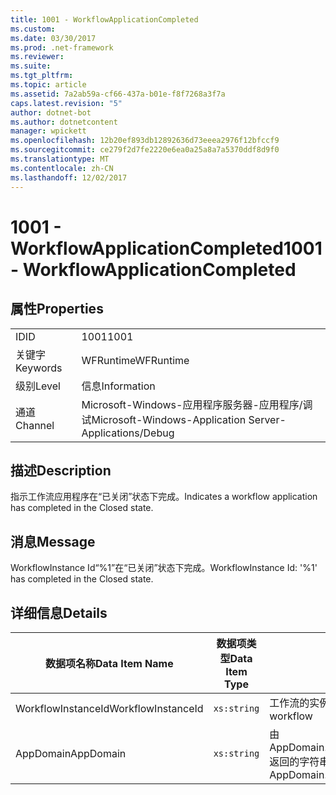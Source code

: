 ```yaml
---
title: 1001 - WorkflowApplicationCompleted
ms.custom: 
ms.date: 03/30/2017
ms.prod: .net-framework
ms.reviewer: 
ms.suite: 
ms.tgt_pltfrm: 
ms.topic: article
ms.assetid: 7a2ab59a-cf66-437a-b01e-f8f7268a3f7a
caps.latest.revision: "5"
author: dotnet-bot
ms.author: dotnetcontent
manager: wpickett
ms.openlocfilehash: 12b20ef893db12892636d73eeea2976f12bfccf9
ms.sourcegitcommit: ce279f2d7fe2220e6ea0a25a8a7a5370ddf8d9f0
ms.translationtype: MT
ms.contentlocale: zh-CN
ms.lasthandoff: 12/02/2017
---
```

# <a name="1001---workflowapplicationcompleted"></a><span data-ttu-id="1050f-102">1001 - WorkflowApplicationCompleted</span><span class="sxs-lookup"><span data-stu-id="1050f-102">1001 - WorkflowApplicationCompleted</span></span>
## <a name="properties"></a><span data-ttu-id="1050f-103">属性</span><span class="sxs-lookup"><span data-stu-id="1050f-103">Properties</span></span>  
  
|||  
|-|-|  
|<span data-ttu-id="1050f-104">ID</span><span class="sxs-lookup"><span data-stu-id="1050f-104">ID</span></span>|<span data-ttu-id="1050f-105">1001</span><span class="sxs-lookup"><span data-stu-id="1050f-105">1001</span></span>|  
|<span data-ttu-id="1050f-106">关键字</span><span class="sxs-lookup"><span data-stu-id="1050f-106">Keywords</span></span>|<span data-ttu-id="1050f-107">WFRuntime</span><span class="sxs-lookup"><span data-stu-id="1050f-107">WFRuntime</span></span>|  
|<span data-ttu-id="1050f-108">级别</span><span class="sxs-lookup"><span data-stu-id="1050f-108">Level</span></span>|<span data-ttu-id="1050f-109">信息</span><span class="sxs-lookup"><span data-stu-id="1050f-109">Information</span></span>|  
|<span data-ttu-id="1050f-110">通道</span><span class="sxs-lookup"><span data-stu-id="1050f-110">Channel</span></span>|<span data-ttu-id="1050f-111">Microsoft-Windows-应用程序服务器-应用程序/调试</span><span class="sxs-lookup"><span data-stu-id="1050f-111">Microsoft-Windows-Application Server-Applications/Debug</span></span>|  
  
## <a name="description"></a><span data-ttu-id="1050f-112">描述</span><span class="sxs-lookup"><span data-stu-id="1050f-112">Description</span></span>  
 <span data-ttu-id="1050f-113">指示工作流应用程序在“已关闭”状态下完成。</span><span class="sxs-lookup"><span data-stu-id="1050f-113">Indicates a workflow application has completed in the Closed state.</span></span>  
  
## <a name="message"></a><span data-ttu-id="1050f-114">消息</span><span class="sxs-lookup"><span data-stu-id="1050f-114">Message</span></span>  
 <span data-ttu-id="1050f-115">WorkflowInstance Id“%1”在“已关闭”状态下完成。</span><span class="sxs-lookup"><span data-stu-id="1050f-115">WorkflowInstance Id: '%1' has completed in the Closed state.</span></span>  
  
## <a name="details"></a><span data-ttu-id="1050f-116">详细信息</span><span class="sxs-lookup"><span data-stu-id="1050f-116">Details</span></span>  
  
|<span data-ttu-id="1050f-117">数据项名称</span><span class="sxs-lookup"><span data-stu-id="1050f-117">Data Item Name</span></span>|<span data-ttu-id="1050f-118">数据项类型</span><span class="sxs-lookup"><span data-stu-id="1050f-118">Data Item Type</span></span>|<span data-ttu-id="1050f-119">描述</span><span class="sxs-lookup"><span data-stu-id="1050f-119">Description</span></span>|  
|--------------------|--------------------|-----------------|  
|<span data-ttu-id="1050f-120">WorkflowInstanceId</span><span class="sxs-lookup"><span data-stu-id="1050f-120">WorkflowInstanceId</span></span>|`xs:string`|<span data-ttu-id="1050f-121">工作流的实例 ID</span><span class="sxs-lookup"><span data-stu-id="1050f-121">The instance id for the workflow</span></span>|  
|<span data-ttu-id="1050f-122">AppDomain</span><span class="sxs-lookup"><span data-stu-id="1050f-122">AppDomain</span></span>|`xs:string`|<span data-ttu-id="1050f-123">由 AppDomain.CurrentDomain.FriendlyName 返回的字符串。</span><span class="sxs-lookup"><span data-stu-id="1050f-123">The string returned by AppDomain.CurrentDomain.FriendlyName.</span></span>|
